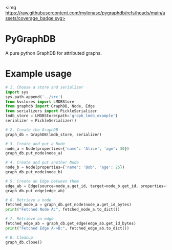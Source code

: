 <img https://raw.githubusercontent.com/mylonasc/pygraphdb/refs/heads/main/assets/coverage_badge.svg>

# PyGraphDB 

A pure python GraphDB for attributed graphs. 

# Example usage

```python
# 1. Choose a store and serializer
import sys
sys.path.append('../src')
from kvstores import LMDBStore
from graphdb import GraphDB, Node, Edge
from serializers import PickleSerializer
lmdb_store = LMDBStore(path='graph_lmdb_example')
serializer = PickleSerializer()

# 2. Create the GraphDB 
graph_db = GraphDB(lmdb_store, serializer)

# 3. Create and put a Node
node_a = Node(properties={'name': 'Alice', 'age': 30})
graph_db.put_node(node_a)

# 4. Create and put another Node
node_b = Node(properties={'name': 'Bob', 'age': 25})
graph_db.put_node(node_b)

# 5. Create an Edge between them
edge_ab = Edge(source=node_a.get_id, target=node_b.get_id, properties={'relation': 'friend'})
graph_db.put_edge(edge_ab)

# 6. Retrieve a node
fetched_node_a = graph_db.get_node(node_a.get_id_bytes)
print("Fetched Node A:", fetched_node_a.to_dict())

# 7. Retrieve an edge
fetched_edge_ab = graph_db.get_edge(edge_ab.get_id_bytes)
print("Fetched Edge A->B:", fetched_edge_ab.to_dict())

# 8. Cleanup
graph_db.close()
```
